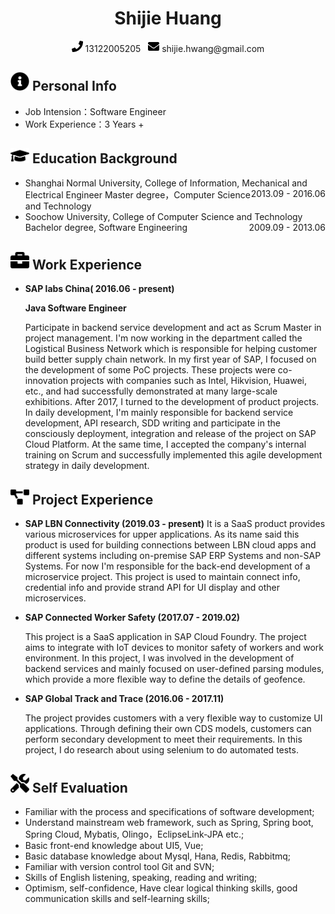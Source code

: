  <center>
     <h1>Shijie Huang</h1>
     <div>
         <span>
             <img src="assets/phone-solid.svg" width="18px">
             13122005205
         </span>
         &nbsp;
         <span>
             <img src="assets/envelope-solid.svg" width="18px">
             shijie.hwang@gmail.com
         </span>
     </div>
 </center>

 ## <img src="assets/info-circle-solid.svg" width="30px"> Personal Info 

 - Job Intension：Software Engineer
 - Work Experience：3 Years +

## <img src="assets/graduation-cap-solid.svg" width="30px"> Education Background

- Shanghai Normal University, College of Information, Mechanical and Electrical Engineer<div style="float:right">2013.09 - 2016.06</div>
  Master degree，Computer Science and Technology
- Soochow University, College of Computer Science and Technology<div style="float:right">2009.09 - 2013.06</div>
  Bachelor degree, Software Engineering

## <img src="assets/briefcase-solid.svg" width="30px"> Work Experience

- **SAP labs China( 2016.06 - present)**

  **Java Software Engineer**
  
  Participate in backend service development and act as Scrum Master in project management. I'm now working in the department called the Logistical Business Network which is responsible for helping customer build better supply chain network. In my first year of SAP, I focused on the development of some PoC projects. These projects were co-innovation projects with companies such as Intel, Hikvision, Huawei, etc., and had successfully demonstrated at many large-scale exhibitions.
  After 2017, I turned to the development of product projects. In daily development, I'm mainly responsible for backend service development, API research, SDD writing and participate in the consciously deployment, integration and release of the project on SAP Cloud Platform. At the same time, I accepted the company's internal training on Scrum and successfully implemented this agile development strategy in daily development.


## <img src="assets/project-diagram-solid.svg" width="30px"> Project Experience

- **SAP LBN Connectivity (2019.03 - present)**
  It is a SaaS product provides various microservices for upper applications. As its name said this product is used for building connections between LBN cloud apps and different systems including on-premise SAP ERP Systems and non-SAP Systems.
  For now I'm responsible for the back-end development of a microservice project. This project is used to maintain connect info, credential info and provide strand API for UI display and other microservices.

- **SAP Connected Worker Safety (2017.07 - 2019.02)**
  
  This project is a SaaS application in SAP Cloud Foundry. The project aims to integrate with IoT devices to monitor safety of workers and work environment.
  In this project, I was involved in the development of backend services and mainly focused on user-defined parsing modules, which provide a more flexible way to define the details of geofence.

- **SAP Global Track and Trace (2016.06 - 2017.11)**
  
  The project provides customers with a very flexible way to customize UI applications. Through defining their own CDS models, customers can perform secondary development to meet their requirements.
  In this project, I do research about using selenium to do automated tests.

## <img src="assets/tools-solid.svg" width="30px"> Self Evaluation

- Familiar with the process and specifications of software development;
- Understand mainstream web framework, such as Spring, Spring boot, Spring Cloud, Mybatis, Olingo，EclipseLink-JPA etc.;
- Basic front-end knowledge about UI5, Vue;
- Basic database knowledge about Mysql, Hana, Redis, Rabbitmq;
- Familiar with version control tool Git and SVN;
- Skills of English listening, speaking, reading and writing;
- Optimism, self-confidence, Have clear logical thinking skills, good communication skills and self-learning skills;
